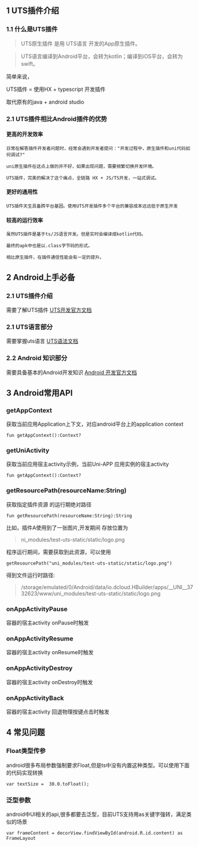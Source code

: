 ## 1 UTS插件介绍

### 1.1 什么是UTS插件

> UTS原生插件 是用 UTS语言 开发的App原生插件。

> UTS语言编译到Android平台，会转为kotlin；编译到iOS平台，会转为swift。

简单来说，

UTS插件 = 使用HX + typescript 开发插件

取代原有的java + android studio

### 2.1 UTS插件相比Android插件的优势


	
#### 更高的开发效率
	
	日常在解答插件开发者问题时，经常会遇到开发者提问："开发过程中，原生插件和uni代码如何调试?"
	
	uni原生插件在这点上做的并不好，如果出现问题，需要频繁切换开发环境。
	
	UTS插件，完美的解决了这个痛点，全链路 HX + JS/TS开发，一站式调试。

#### 更好的通用性

	UTS插件天生具备跨平台基因。使用UTS开发插件多个平台的兼容成本远远低于原生开发
	
#### 较高的运行效率
	
	虽然UTS插件是基于ts/JS语言开发。但是实时会编译成kotlin代码。
	
	最终的apk中也是以.class字节码的形式。
	
	相比原生插件，在插件通信性能会有一定的提升。


## 2 Android上手必备

### 2.1 UTS插件介绍

需要了解UTS插件  [UTS开发官方文档](https://uniapp.dcloud.net.cn/plugin/uts-plugin.html)

	
### 2.1 UTS语言部分

需要掌握uts语言  [UTS语法文档]()


### 2.2 Android 知识部分

需要具备基本的Android开发知识 [Android 开发官方文档]()


## 3 Android常用API


### getAppContext

获取当前应用Application上下文，对应android平台上的application context
```
fun getAppContext():Context?
```

### getUniActivity

获取当前应用宿主activity示例，当前Uni-APP 应用实例的宿主activity
```
fun getAppContext():Context?
```

### getResourcePath(resourceName:String)

获取指定插件资源 的运行期绝对路径
```
fun getResourcePath(resourceName:String):String
```

比如，插件A使用到了一张图片,开发期间 存放位置为
> ni_modules/test-uts-static/static/logo.png

程序运行期间，需要获取到此资源，可以使用 
 
```
getResourcePath("uni_modules/test-uts-static/static/logo.png")
```

得到文件运行时路径: 

> /storage/emulated/0/Android/data/io.dcloud.HBuilder/apps/__UNI__3732623/www/uni_modules/test-uts-static/static/logo.png


### onAppActivityPause

容器的宿主activity onPause时触发

### onAppActivityResume

容器的宿主activity onResume时触发

### onAppActivityDestroy

容器的宿主activity onDestroy时触发

### onAppActivityBack

容器的宿主activity 回退物理按键点击时触发


## 4 常见问题


### Float类型传参

android很多布局参数强制要求Float,但是ts中没有内置这种类型。可以使用下面的代码实现转换

```
var textSize =  30.0.toFloat();
```

### 泛型参数

android中UI相关的api,很多都要去泛型，目前UTS支持用as关键字强转，满足类似的场景

```
var frameContent = decorView.findViewById(android.R.id.content) as FrameLayout
```

